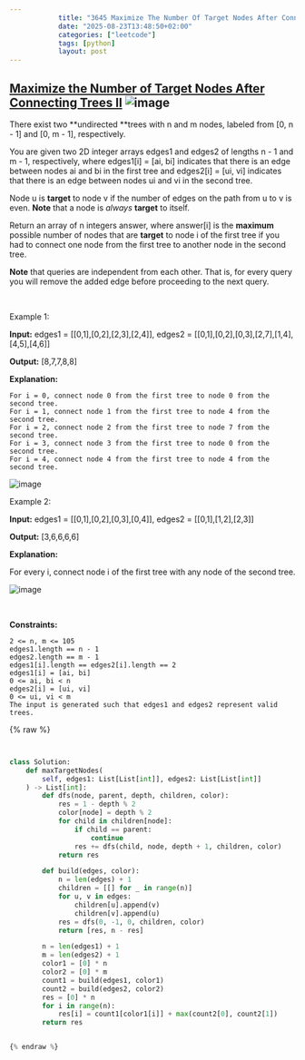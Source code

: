 ```yaml
---
            title: "3645 Maximize The Number Of Target Nodes After Connecting Trees Ii"
            date: "2025-08-23T13:48:50+02:00"
            categories: ["leetcode"]
            tags: [python]
            layout: post
---
```

            
## [Maximize the Number of Target Nodes After Connecting Trees II](https://leetcode.com/problems/maximize-the-number-of-target-nodes-after-connecting-trees-ii) ![image](https://img.shields.io/badge/Difficulty-Hard-red)

There exist two **undirected **trees with n and m nodes, labeled from [0, n - 1] and [0, m - 1], respectively.

You are given two 2D integer arrays edges1 and edges2 of lengths n - 1 and m - 1, respectively, where edges1[i] = [ai, bi] indicates that there is an edge between nodes ai and bi in the first tree and edges2[i] = [ui, vi] indicates that there is an edge between nodes ui and vi in the second tree.

Node u is **target** to node v if the number of edges on the path from u to v is even. **Note** that a node is *always* **target** to itself.

Return an array of n integers answer, where answer[i] is the **maximum** possible number of nodes that are **target** to node i of the first tree if you had to connect one node from the first tree to another node in the second tree.

**Note** that queries are independent from each other. That is, for every query you will remove the added edge before proceeding to the next query.

 

Example 1:

**Input:** edges1 = [[0,1],[0,2],[2,3],[2,4]], edges2 = [[0,1],[0,2],[0,3],[2,7],[1,4],[4,5],[4,6]]

**Output:** [8,7,7,8,8]

**Explanation:**

	For i = 0, connect node 0 from the first tree to node 0 from the second tree.
	For i = 1, connect node 1 from the first tree to node 4 from the second tree.
	For i = 2, connect node 2 from the first tree to node 7 from the second tree.
	For i = 3, connect node 3 from the first tree to node 0 from the second tree.
	For i = 4, connect node 4 from the first tree to node 4 from the second tree.

![image](https://assets.leetcode.com/uploads/2024/09/24/3982-1.png)

Example 2:

**Input:** edges1 = [[0,1],[0,2],[0,3],[0,4]], edges2 = [[0,1],[1,2],[2,3]]

**Output:** [3,6,6,6,6]

**Explanation:**

For every i, connect node i of the first tree with any node of the second tree.

![image](https://assets.leetcode.com/uploads/2024/09/24/3928-2.png)

 

**Constraints:**

	2 <= n, m <= 105
	edges1.length == n - 1
	edges2.length == m - 1
	edges1[i].length == edges2[i].length == 2
	edges1[i] = [ai, bi]
	0 <= ai, bi < n
	edges2[i] = [ui, vi]
	0 <= ui, vi < m
	The input is generated such that edges1 and edges2 represent valid trees.

{% raw %}


```python


class Solution:
    def maxTargetNodes(
        self, edges1: List[List[int]], edges2: List[List[int]]
    ) -> List[int]:
        def dfs(node, parent, depth, children, color):
            res = 1 - depth % 2
            color[node] = depth % 2
            for child in children[node]:
                if child == parent:
                    continue
                res += dfs(child, node, depth + 1, children, color)
            return res

        def build(edges, color):
            n = len(edges) + 1
            children = [[] for _ in range(n)]
            for u, v in edges:
                children[u].append(v)
                children[v].append(u)
            res = dfs(0, -1, 0, children, color)
            return [res, n - res]

        n = len(edges1) + 1
        m = len(edges2) + 1
        color1 = [0] * n
        color2 = [0] * m
        count1 = build(edges1, color1)
        count2 = build(edges2, color2)
        res = [0] * n
        for i in range(n):
            res[i] = count1[color1[i]] + max(count2[0], count2[1])
        return res


{% endraw %}
```
